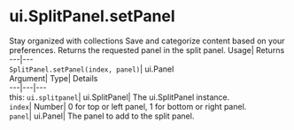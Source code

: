  
#  ui.SplitPanel.setPanel
Stay organized with collections  Save and categorize content based on your preferences. 
Returns the requested panel in the split panel. Usage| Returns  
---|---  
`SplitPanel.setPanel(index, panel)`| ui.Panel  
Argument| Type| Details  
---|---|---  
this: `ui.splitpanel`| ui.SplitPanel| The ui.SplitPanel instance.  
`index`| Number| 0 for top or left panel, 1 for bottom or right panel.  
`panel`| ui.Panel| The panel to add to the split panel.  
